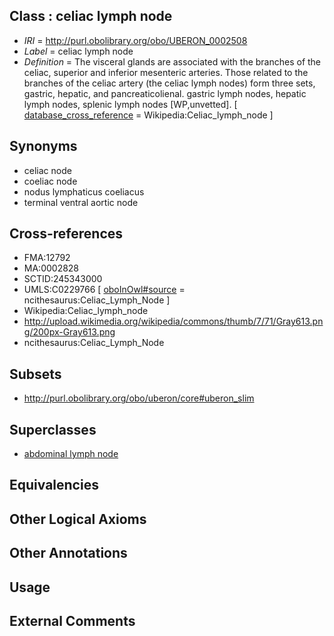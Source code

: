 
## Class : celiac lymph node

 * *IRI* = http://purl.obolibrary.org/obo/UBERON_0002508
 * *Label* = celiac lymph node
 * *Definition* = The visceral glands are associated with the branches of the celiac, superior and inferior mesenteric arteries. Those related to the branches of the celiac artery (the celiac lymph nodes) form three sets, gastric, hepatic, and pancreaticolienal. gastric lymph nodes, hepatic lymph nodes, splenic lymph nodes [WP,unvetted]. [ [database_cross_reference](../../ef/oboInOwl#hasDbXref.md) = Wikipedia:Celiac_lymph_node ]

## Synonyms

 * celiac node
 * coeliac node
 * nodus lymphaticus coeliacus
 * terminal ventral aortic node

## Cross-references

 * FMA:12792
 * MA:0002828
 * SCTID:245343000
 * UMLS:C0229766 [ [oboInOwl#source](../../ce/oboInOwl#source.md) = ncithesaurus:Celiac_Lymph_Node ]
 * Wikipedia:Celiac_lymph_node
 * http://upload.wikimedia.org/wikipedia/commons/thumb/7/71/Gray613.png/200px-Gray613.png
 * ncithesaurus:Celiac_Lymph_Node

## Subsets

 * http://purl.obolibrary.org/obo/uberon/core#uberon_slim

## Superclasses

 * [abdominal lymph node](../../UBERON/07/UBERON_0002507.md)

## Equivalencies


## Other Logical Axioms


## Other Annotations


## Usage


## External Comments

